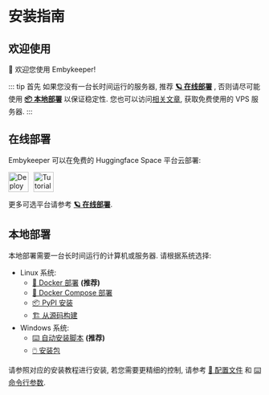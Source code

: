 # 安装指南

## 欢迎使用

🌈 欢迎您使用 Embykeeper!

::: tip 首先
如果您没有一台长时间运行的服务器, 推荐 [**🪐 在线部署**](#在线部署) , 否则请尽可能使用 [**📦 本地部署**](#本地部署) 以保证稳定性.
您也可以访问[相关文章](https://blog.zetx.tech/2024/05/19/vps-beginner-1), 获取免费使用的 VPS 服务器.
:::

## 在线部署

Embykeeper 可以在免费的 Huggingface Space 平台云部署:

<div style="display: flex; align-items: center; gap: 10px;">
  <a href="https://huggingface.co/spaces/ekuser/eker?duplicate=true">
    <img src="https://github.com/emby-keeper/emby-keeper/raw/main/images/deploy-to-hf.svg" alt="Deploy to Huggingface Space" style="height: 40px;">
  </a>
  <a href="https://blog.zetx.tech/2024/05/19/embykeeper-hf-tutorial/">
    <img src="https://github.com/emby-keeper/emby-keeper/raw/main/images/hf-tutorial.svg" alt="Tutorial" style="height: 40px;">
  </a>
</div>

更多可选平台请参考 [**🪐 在线部署**](/guide/在线部署).

## 本地部署

本地部署需要一台长时间运行的计算机或服务器. 请根据系统选择:

- Linux 系统:
  - [🐳 Docker 部署](/guide/Linux-Docker-部署) **(推荐)**
  - [🐳 Docker Compose 部署](/guide/Linux-Docker-Compose-部署)
  - [📦 PyPI 安装](/guide/Linux-从-PyPI-安装)
  - [🏗️ 从源码构建](/guide/Linux-从源码构建)
- Windows 系统:
  - [⌨️ 自动安装脚本](/guide/Windows-通过脚本安装) **(推荐)**
  - [🖱️ 安装包](/guide/Windows-通过安装包安装)

请参照对应的安装教程进行安装, 若您需要更精细的控制, 请参考 [🔧 配置文件](/guide/配置文件) 和 [⌨️ 命令行参数](/guide/命令行参数).
